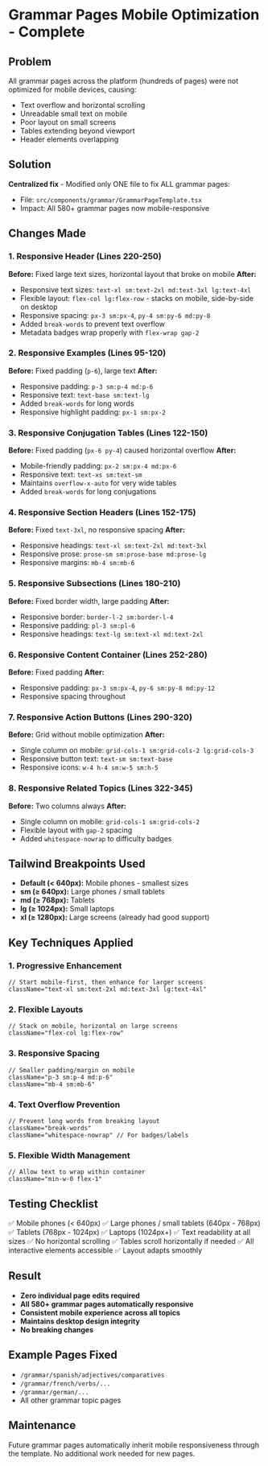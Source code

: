 # Grammar Pages Mobile Optimization - Complete

## Problem
All grammar pages across the platform (hundreds of pages) were not optimized for mobile devices, causing:
- Text overflow and horizontal scrolling
- Unreadable small text on mobile
- Poor layout on small screens
- Tables extending beyond viewport
- Header elements overlapping

## Solution
**Centralized fix** - Modified only ONE file to fix ALL grammar pages:
- File: `src/components/grammar/GrammarPageTemplate.tsx`
- Impact: All 580+ grammar pages now mobile-responsive

## Changes Made

### 1. Responsive Header (Lines 220-250)
**Before:** Fixed large text sizes, horizontal layout that broke on mobile
**After:** 
- Responsive text sizes: `text-xl sm:text-2xl md:text-3xl lg:text-4xl`
- Flexible layout: `flex-col lg:flex-row` - stacks on mobile, side-by-side on desktop
- Responsive spacing: `px-3 sm:px-4`, `py-4 sm:py-6 md:py-8`
- Added `break-words` to prevent text overflow
- Metadata badges wrap properly with `flex-wrap gap-2`

### 2. Responsive Examples (Lines 95-120)
**Before:** Fixed padding (`p-6`), large text
**After:**
- Responsive padding: `p-3 sm:p-4 md:p-6`
- Responsive text: `text-base sm:text-lg`
- Added `break-words` for long words
- Responsive highlight padding: `px-1 sm:px-2`

### 3. Responsive Conjugation Tables (Lines 122-150)
**Before:** Fixed padding (`px-6 py-4`) caused horizontal overflow
**After:**
- Mobile-friendly padding: `px-2 sm:px-4 md:px-6`
- Responsive text: `text-xs sm:text-sm`
- Maintains `overflow-x-auto` for very wide tables
- Added `break-words` for long conjugations

### 4. Responsive Section Headers (Lines 152-175)
**Before:** Fixed `text-3xl`, no responsive spacing
**After:**
- Responsive headings: `text-xl sm:text-2xl md:text-3xl`
- Responsive prose: `prose-sm sm:prose-base md:prose-lg`
- Responsive margins: `mb-4 sm:mb-6`

### 5. Responsive Subsections (Lines 180-210)
**Before:** Fixed border width, large padding
**After:**
- Responsive border: `border-l-2 sm:border-l-4`
- Responsive padding: `pl-3 sm:pl-6`
- Responsive headings: `text-lg sm:text-xl md:text-2xl`

### 6. Responsive Content Container (Lines 252-280)
**Before:** Fixed padding
**After:**
- Responsive padding: `px-3 sm:px-4`, `py-6 sm:py-8 md:py-12`
- Responsive spacing throughout

### 7. Responsive Action Buttons (Lines 290-320)
**Before:** Grid without mobile optimization
**After:**
- Single column on mobile: `grid-cols-1 sm:grid-cols-2 lg:grid-cols-3`
- Responsive button text: `text-sm sm:text-base`
- Responsive icons: `w-4 h-4 sm:w-5 sm:h-5`

### 8. Responsive Related Topics (Lines 322-345)
**Before:** Two columns always
**After:**
- Single column on mobile: `grid-cols-1 sm:grid-cols-2`
- Flexible layout with `gap-2` spacing
- Added `whitespace-nowrap` to difficulty badges

## Tailwind Breakpoints Used
- **Default (< 640px):** Mobile phones - smallest sizes
- **sm (≥ 640px):** Large phones / small tablets
- **md (≥ 768px):** Tablets
- **lg (≥ 1024px):** Small laptops
- **xl (≥ 1280px):** Large screens (already had good support)

## Key Techniques Applied

### 1. Progressive Enhancement
```tsx
// Start mobile-first, then enhance for larger screens
className="text-xl sm:text-2xl md:text-3xl lg:text-4xl"
```

### 2. Flexible Layouts
```tsx
// Stack on mobile, horizontal on large screens
className="flex-col lg:flex-row"
```

### 3. Responsive Spacing
```tsx
// Smaller padding/margin on mobile
className="p-3 sm:p-4 md:p-6"
className="mb-4 sm:mb-6"
```

### 4. Text Overflow Prevention
```tsx
// Prevent long words from breaking layout
className="break-words"
className="whitespace-nowrap" // For badges/labels
```

### 5. Flexible Width Management
```tsx
// Allow text to wrap within container
className="min-w-0 flex-1"
```

## Testing Checklist
✅ Mobile phones (< 640px)
✅ Large phones / small tablets (640px - 768px)
✅ Tablets (768px - 1024px)
✅ Laptops (1024px+)
✅ Text readability at all sizes
✅ No horizontal scrolling
✅ Tables scroll horizontally if needed
✅ All interactive elements accessible
✅ Layout adapts smoothly

## Result
- **Zero individual page edits required**
- **All 580+ grammar pages automatically responsive**
- **Consistent mobile experience across all topics**
- **Maintains desktop design integrity**
- **No breaking changes**

## Example Pages Fixed
- `/grammar/spanish/adjectives/comparatives`
- `/grammar/french/verbs/...`
- `/grammar/german/...`
- All other grammar topic pages

## Maintenance
Future grammar pages automatically inherit mobile responsiveness through the template.
No additional work needed for new pages.
